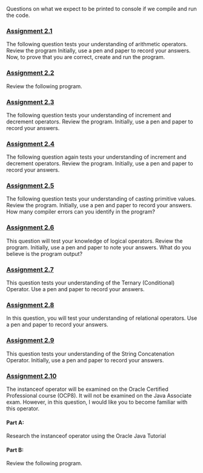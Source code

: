 Questions on what we expect to be printed to console if we compile and run the code.


### [Assignment 2.1](https://github.com/comanoc/JavaProgrammer1/blob/master/Topic3/Assignment2/Assignment2_1.java)
The following question tests your understanding of arithmetic operators.
Review the program
Initially, use a pen and paper to record your answers.
Now, to prove that you are correct, create and run the program.

### [Assignment 2.2](https://github.com/comanoc/JavaProgrammer1/blob/master/Topic3/Assignment2/Assignment2_2.java)
Review the following program.

### [Assignment 2.3](https://github.com/comanoc/JavaProgrammer1/blob/master/Topic3/Assignment2/Assignment2_3.java)
The following question tests your understanding of increment and decrement
operators. Review the program. Initially, use a pen and paper to record your
answers.

### [Assignment 2.4](https://github.com/comanoc/JavaProgrammer1/blob/master/Topic3/Assignment2/Assignment2_4.java)
The following question again tests your understanding of increment and decrement
operators.
Review the program. Initially, use a pen and paper to record your answers.

### [Assignment 2.5](https://github.com/comanoc/JavaProgrammer1/blob/master/Topic3/Assignment2/Assignment2_5.java)
The following question tests your understanding of casting primitive values.
Review the program. Initially, use a pen and paper to record your answers.
How many compiler errors can you identify in the program?

### [Assignment 2.6](https://github.com/comanoc/JavaProgrammer1/blob/master/Topic3/Assignment2/Assignment2_6.java)
This question will test your knowledge of logical operators.
Review the program. Initially, use a pen and paper to note your answers.
What do you believe is the program output?

### [Assignment 2.7](https://github.com/comanoc/JavaProgrammer1/blob/master/Topic3/Assignment2/Assignment2_7.java)
This question tests your understanding of the Ternary (Conditional) Operator.
Use a pen and paper to record your answers. 

### [Assignment 2.8](https://github.com/comanoc/JavaProgrammer1/blob/master/Topic3/Assignment2/Assignment2_8.java)
In this question, you will test your understanding of relational operators.
Use a pen and paper to record your answers.

### [Assignment 2.9](https://github.com/comanoc/JavaProgrammer1/blob/master/Topic3/Assignment2/Assignment2_9.java)
This question tests your understanding of the String Concatenation Operator.
Initially, use a pen and paper to record your answers.

### [Assignment 2.10](https://github.com/comanoc/JavaProgrammer1/blob/master/Topic3/Assignment2/Assignment2_10.java)
The instanceof operator will be examined on the Oracle Certified Professional course
(OCP8). It will not be examined on the Java Associate exam.
However, in this question, I would like you to become familiar with this operator.
#### Part A:
Research the instanceof operator using the Oracle Java Tutorial
#### Part B:
Review the following program.
